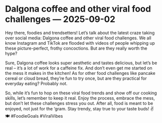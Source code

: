 # Dalgona coffee and other viral food challenges — 2025-09-02

Hey there, foodies and trendsetters! Let’s talk about the latest craze taking over social media: Dalgona coffee and other viral food challenges. We all know Instagram and TikTok are flooded with videos of people whipping up these picture-perfect, frothy concoctions. But are they really worth the hype?

Sure, Dalgona coffee looks super aesthetic and tastes delicious, but let’s be real – it’s a lot of work for a caffeine fix. And don’t even get me started on the mess it makes in the kitchen! As for other food challenges like pancake cereal or cloud bread, they’re fun to try once, but are they practical for everyday eating? Probably not.

So, while it’s fun to hop on these viral food trends and show off our cooking skills, let’s remember to keep it real. Enjoy the process, embrace the mess, but don’t let these challenges stress you out. After all, food is meant to be enjoyed, not just for the ‘gram. Stay trendy, stay true to your taste buds! ✌️🍽️ #FoodieGoals #ViralVibes
